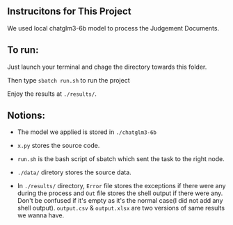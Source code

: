 ## Instrucitons for This Project

We used local chatglm3-6b model to process the Judgement Documents.

## To run:

Just launch your terminal and chage the directory towards this folder.

Then type `sbatch run.sh` to run the project

Enjoy the results at `./results/`.


## Notions:

- The model we applied is stored in `./chatglm3-6b`

- `x.py` stores the source code.

- `run.sh` is the bash script of sbatch which sent the task to the right node.

- `./data/` diretory stores the source data.

- In `./results/` directory, `Error` file stores the exceptions if there were any during the process and `Out` file stores the shell output if there were any. Don't be confused if it's empty as it's the normal case(I did not add any shell output). `output.csv` & `output.xlsx` are two versions of same results we wanna have.
